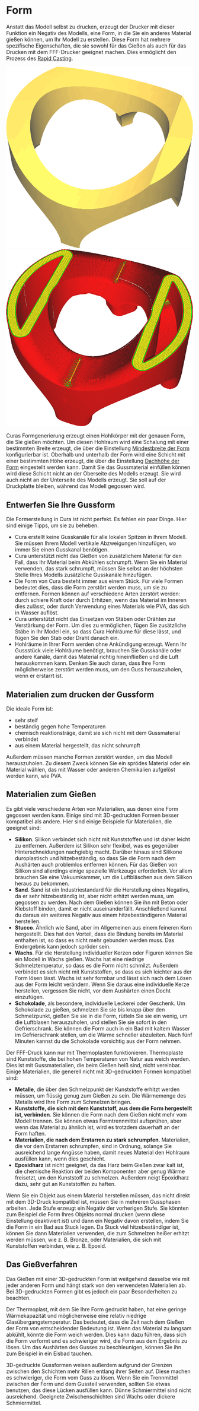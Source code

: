 Form
====
Anstatt das Modell selbst zu drucken, erzeugt der Drucker mit dieser Funktion ein Negativ des Modells, eine Form, in die Sie ein anderes Material gießen können, um Ihr Modell zu erstellen. Diese Form hat mehrere spezifische Eigenschaften, die sie sowohl für das Gießen als auch für das Drucken mit dem FFF-Drucker geeignet machen. Dies ermöglicht den Prozess des [Rapid Casting](https://en.wikipedia.org/wiki/Rapid_casting).

<!--screenshot {
"image_path": "mold_enabled_shell.png",
"models": [{"script": "stature.scad"}],
"camera_position": [-78, 160, 228],
"layer": -1
}-->
<!--screenshot {
"image_path": "mold_enabled_mould.png",
"models": [{"script": "stature.scad"}],
"camera_position": [-78, 160, 228],
"settings": {
    "mold_enabled": "True"
},
"colours": 32
}-->
![Ein Modell, das Sie casten möchten](../images/mold_enabled_shell.png)
![Die Form für dieses Modell](../images/mold_enabled_mould.png)

Curas Formgenerierung erzeugt einen Hohlkörper mit der genauen Form, die Sie gießen möchten. Um diesen Hohlraum wird eine Schalung mit einer bestimmten Breite erzeugt, die über die Einstellung [Mindestbreite der Form](mold_width.md) konfigurierbar ist. Oberhalb und unterhalb der Form wird eine Schicht mit einer bestimmten Höhe erzeugt, die über die Einstellung [Dachhöhe der Form](mold_roof_height.md) eingestellt werden kann. Damit Sie das Gussmaterial einfüllen können wird diese Schicht nicht an der Oberseite des Modells erzeugt. Sie wird auch nicht an der Unterseite des Modells erzeugt. Sie soll auf der Druckplatte bleiben, während das Modell gegossen wird.

Entwerfen Sie Ihre Gussform
----
Die Formerstellung in Cura ist nicht perfekt. Es fehlen ein paar Dinge. Hier sind einige Tipps, um sie zu beheben.
* Cura erstellt keine Gusskanäle für alle lokalen Spitzen in Ihrem Modell. Sie müssen Ihrem Modell vertikale Abzweigungen hinzufügen, wo immer Sie einen Gusskanal benötigen.
* Cura unterstützt nicht das Gießen von zusätzlichem Material für den Fall, dass Ihr Material beim Abkühlen schrumpft. Wenn Sie ein Material verwenden, das stark schrumpft, müssen Sie selbst an der höchsten Stelle Ihres Modells zusätzliche Gusskanäle hinzufügen.
* Die Form von Cura besteht immer aus einem Stück. Für viele Formen bedeutet dies, dass die Form zerstört werden muss, um sie zu entfernen. Formen können auf verschiedene Arten zerstört werden: durch schiere Kraft oder durch Erhitzen, wenn das Material im Inneren dies zulässt, oder durch Verwendung eines Materials wie PVA, das sich in Wasser auflöst.
* Cura unterstützt nicht das Einsetzen von Stäben oder Drähten zur Verstärkung der Form. Um dies zu ermöglichen, fügen Sie zusätzliche Stäbe in Ihr Modell ein, so dass Cura Hohlräume für diese lässt, und fügen Sie den Stab oder Draht danach ein.
* Hohlräume in Ihrer Form werden ohne Ankündigung erzeugt. Wenn Ihr Gussstück viele Hohlräume benötigt, brauchen Sie Gusskanäle oder andere Kanäle, damit das Material richtig hineinfließen und die Luft herauskommen kann. Denken Sie auch daran, dass Ihre Form möglicherweise zerstört werden muss, um den Guss herauszuholen, wenn er erstarrt ist.

Materialien zum drucken der Gussform
----
Die ideale Form ist:
* sehr steif
* beständig gegen hohe Temperaturen
* chemisch reaktionsträge, damit sie sich nicht mit dem Gussmaterial verbindet
* aus einem Material hergestellt, das nicht schrumpft

Außerdem müssen manche Formen zerstört werden, um das Modell herauszuholen. Zu diesem Zweck können Sie ein sprödes Material oder ein Material wählen, das mit Wasser oder anderen Chemikalien aufgelöst werden kann, wie PVA.

Materialien zum Gießen 
----
Es gibt viele verschiedene Arten von Materialien, aus denen eine Form gegossen werden kann. Einige sind mit 3D-gedruckten Formen besser kompatibel als andere. Hier sind einige Beispiele für Materialien, die geeignet sind:
* **Silikon**. Silikon verbindet sich nicht mit Kunststoffen und ist daher leicht zu entfernen. Außerdem ist Silikon sehr flexibel, was es gegenüber Hinterschneidungen nachgiebig macht. Darüber hinaus sind Silikone duroplastisch und hitzebeständig, so dass Sie die Form nach dem Aushärten auch problemlos entfernen können. Für das Gießen von Silikon sind allerdings einige spezielle Werkzeuge erforderlich. Vor allem brauchen Sie eine Vakuumkammer, um die Luftbläschen aus dem Silikon heraus zu bekommen.
* **Sand**. Sand ist ein Industriestandard für die Herstellung eines Negativs, da er sehr hitzebeständig ist, aber nicht erhitzt werden muss, um gegossen zu werden. Nach dem Gießen können Sie ihn mit Beton oder Klebstoff binden, damit er nicht auseinanderfällt. Anschließend kannst du daraus ein weiteres Negativ aus einem hitzebeständigeren Material herstellen.
* **Stucco**. Ähnlich wie Sand, aber im Allgemeinen aus einem feineren Korn hergestellt. Dies hat den Vorteil, dass die Bindung bereits im Material enthalten ist, so dass es nicht mehr gebunden werden muss. Das Endergebnis kann jedoch spröder sein.
* **Wachs**. Für die Herstellung individueller Kerzen oder Figuren können Sie ein Modell in Wachs gießen. Wachs hat eine niedrige Schmelztemperatur, so dass es die Form nicht schmilzt. Außerdem verbindet es sich nicht mit Kunststoffen, so dass es sich leichter aus der Form lösen lässt. Wachs ist sehr formbar und lässt sich nach dem Lösen aus der Form leicht verändern. Wenn Sie daraus eine individuelle Kerze herstellen, vergessen Sie nicht, vor dem Aushärten einen Docht einzufügen.
* **Schokolade**, als besondere, individuelle Leckerei oder Geschenk. Um Schokolade zu gießen, schmelzen Sie sie bis knapp über den Schmelzpunkt, gießen Sie sie in die Form, rütteln Sie sie ein wenig, um die Luftblasen herauszuholen, und stellen Sie sie sofort in den Gefrierschrank. Sie können die Form auch in ein Bad mit kaltem Wasser im Gefrierschrank stellen, um die Wärme schneller abzuleiten. Nach fünf Minuten kannst du die Schokolade vorsichtig aus der Form nehmen.

Der FFF-Druck kann nur mit Thermoplasten funktionieren. Thermoplaste sind Kunststoffe, die bei hohen Temperaturen von Natur aus weich werden. Dies ist mit Gussmaterialien, die beim Gießen heiß sind, nicht vereinbar. Einige Materialien, die generell nicht mit 3D-gedruckten Formen kompatibel sind:
* **Metalle**, die über den Schmelzpunkt der Kunststoffe erhitzt werden müssen, um flüssig genug zum Gießen zu sein. Die Wärmemenge des Metalls wird Ihre Form zum Schmelzen bringen.
* **Kunststoffe, die sich mit dem Kunststoff, aus dem die Form hergestellt ist, verbinden**. Sie können die Form nach dem Gießen nicht mehr vom Modell trennen. Sie können etwas Formtrennmittel aufsprühen, aber wenn das Material zu ähnlich ist, wird es trotzdem dauerhaft an der Form haften.
* **Materialien, die nach dem Erstarren zu stark schrumpfen**. Materialien, die vor dem Erstarren schrumpfen, sind in Ordnung, solange Sie ausreichend lange Angüsse haben, damit neues Material den Hohlraum ausfüllen kann, wenn dies geschieht.
* **Epoxidharz** ist nicht geeignet, da das Harz beim Gießen zwar kalt ist, die chemische Reaktion der beiden Komponenten aber genug Wärme freisetzt, um den Kunststoff zu schmelzen. Außerdem neigt Epoxidharz dazu, sehr gut an Kunststoffen zu haften.

Wenn Sie ein Objekt aus einem Material herstellen müssen, das nicht direkt mit dem 3D-Druck kompatibel ist, müssen Sie in mehreren Gussphasen arbeiten. Jede Stufe erzeugt ein Negativ der vorherigen Stufe. Sie könnten zum Beispiel die Form Ihres Objekts normal drucken (wenn diese Einstellung deaktiviert ist) und dann ein Negativ davon erstellen, indem Sie die Form in ein Bad aus Stuck legen. Da Stuck viel hitzebeständiger ist, können Sie dann Materialien verwenden, die zum Schmelzen heißer erhitzt werden müssen, wie z. B. Bronze, oder Materialien, die sich mit Kunststoffen verbinden, wie z. B. Epoxid.

Das Gießverfahren
----
Das Gießen mit einer 3D-gedruckten Form ist weitgehend dasselbe wie mit jeder anderen Form und hängt stark von den verwendeten Materialien ab. Bei 3D-gedruckten Formen gibt es jedoch ein paar Besonderheiten zu beachten.

Der Thermoplast, mit dem Sie Ihre Form gedruckt haben, hat eine geringe Wärmekapazität und möglicherweise eine relativ niedrige Glasübergangstemperatur. Das bedeutet, dass die Zeit nach dem Gießen der Form von entscheidender Bedeutung ist. Wenn das Material zu langsam abkühlt, könnte die Form weich werden. Dies kann dazu führen, dass sich die Form verformt und es schwieriger wird, die Form aus dem Ergebnis zu lösen. Um das Aushärten des Gusses zu beschleunigen, können Sie ihn zum Beispiel in ein Eisbad tauchen.

3D-gedruckte Gussformen weisen außerdem aufgrund der Grenzen zwischen den Schichten mehr Rillen entlang ihrer Seiten auf. Diese machen es schwieriger, die Form vom Guss zu lösen. Wenn Sie ein Trennmittel zwischen der Form und dem Gussteil verwenden, sollten Sie etwas benutzen, das diese Lücken ausfüllen kann. Dünne Schmiermittel sind nicht ausreichend. Geeignete Zwischenschichten sind Wachs oder dickere Schmiermittel.